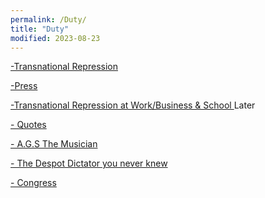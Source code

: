 ```yaml
---
permalink: /Duty/
title: "Duty"
modified: 2023-08-23
---
```













<a href=" https://phdcsseiden.github.io/Tr/ "> -Transnational Repression  </a> 




<a href=" https://phdcsseiden.github.io/News/ "> -Press  </a> 




<a href="  "> -Transnational Repression at Work/Business & School  </a>  Later




<a href=" https://phdcsseiden.github.io/quotes/ "> - Quotes  </a> 




<a href=" https://phdcsseiden.github.io/Musician/ "> - A.G.S The Musician  </a> 




<a href=" https://phdcsseiden.github.io/Knew/ "> - The Despot Dictator you never knew  </a> 




<a href=" https://phdcsseiden.github.io/Congress/ "> - Congress  </a> 
